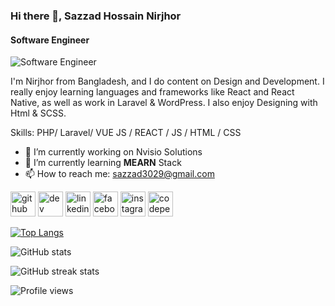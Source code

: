 ### Hi there 👋, Sazzad Hossain Nirjhor
#### Software Engineer
![Software Engineer](https://scontent.fdac20-1.fna.fbcdn.net/v/t1.6435-9/36998502_2376984715861523_4038969532713271296_n.jpg?_nc_cat=107&ccb=1-3&_nc_sid=19026a&_nc_ohc=oDND3p7XUjwAX89QSQG&_nc_ht=scontent.fdac20-1.fna&oh=f54f8c5df8a4d8da77d5fe436dba8ef2&oe=6128A02B)

I'm Nirjhor from Bangladesh, and I do content on Design and Development. I really enjoy learning languages and frameworks like React and React Native, as well as work in Laravel & WordPress. I also enjoy Designing with Html & SCSS.

Skills: PHP/ Laravel/ VUE JS / REACT / JS / HTML / CSS

- 🔭 I’m currently working on Nvisio Solutions 
- 🌱 I’m currently learning **MEARN** Stack 
- 📫 How to reach me: sazzad3029@gmail.com 


[<img src='https://cdn.jsdelivr.net/npm/simple-icons@3.0.1/icons/github.svg' alt='github' height='40'>](https://github.com/Nirjhor3029)  [<img src='https://cdn.jsdelivr.net/npm/simple-icons@3.0.1/icons/dev-dot-to.svg' alt='dev' height='40'>](https://dev.to/nirjhor3029)  [<img src='https://cdn.jsdelivr.net/npm/simple-icons@3.0.1/icons/linkedin.svg' alt='linkedin' height='40'>](https://www.linkedin.com/in/shnirjhor/)  [<img src='https://cdn.jsdelivr.net/npm/simple-icons@3.0.1/icons/facebook.svg' alt='facebook' height='40'>](https://www.facebook.com/nirjhor003)  [<img src='https://cdn.jsdelivr.net/npm/simple-icons@3.0.1/icons/instagram.svg' alt='instagram' height='40'>](https://www.instagram.com/nirjhor003/)  [<img src='https://cdn.jsdelivr.net/npm/simple-icons@3.0.1/icons/codepen.svg' alt='codepen' height='40'>](https://codepen.io/Nirjhor3029)  

[![Top Langs](https://github-readme-stats.vercel.app/api/top-langs/?username=Nirjhor3029)](https://github.com/anuraghazra/github-readme-stats)

![GitHub stats](https://github-readme-stats.vercel.app/api?username=Nirjhor3029&show_icons=true)  

![GitHub streak stats](https://github-readme-streak-stats.herokuapp.com/?user=Nirjhor3029)  

![Profile views](https://gpvc.arturio.dev/Nirjhor3029)  

